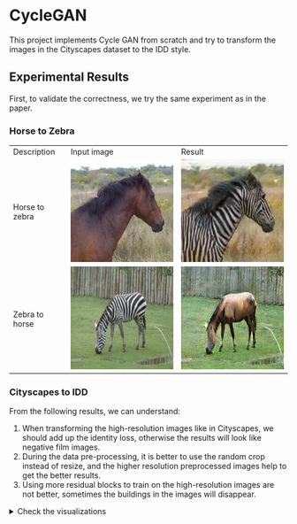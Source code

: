# CycleGAN

This project implements Cycle GAN from scratch and try to transform the images in the Cityscapes dataset to the IDD style.

## Experimental Results

First, to validate the correctness, we try the same experiment as in the paper.

### Horse to Zebra


<table>
  <tr>
    <td>Description</td>
    <td>Input image</td>
    <td>Result</td>
  </tr>
  <tr>
    <td>Horse to zebra</td>
    <td><img src="./results/horse2zebra/horse.png"></td>
    <td><img src="./results/horse2zebra/horse2zebra.png"></td>
  </tr>
  <tr>
    <td>Zebra to horse</td>
    <td><img src="./results/horse2zebra/zebra.png"></td>
    <td><img src="./results/horse2zebra/zebra2horse.png"></td>
  </tr>
</table>

### Cityscapes to IDD

From the following results, we can understand:
1. When transforming the high-resolution images like in Cityscapes, we should add up the identity loss, otherwise the results will look like negative film images.
2. During the data pre-processing, it is better to use the random crop instead of resize, and the higher resolution preprocessed images help to get the better results.
3. Using more residual blocks to train on the high-resolution images are not better, sometimes the buildings in the images will disappear.

<details>

<summary>Check the visualizations</summary>
  
<table>
  <tr>
    <td>Domain</td>
    <td>Input image</td>
    <td>Random crop by 256 w/o identity loss</td>
  </tr>
  <tr>
    <td>Cityscapes to IDD</td>
    <td><img src="./results/German2India/A2B/input.png"></td>
    <td><img src="./results/German2India/A2B/Crop256.png"></td>
  </tr>
  <tr>
    <td>IDD to Cityscapes</td>
    <td><img src="./results/German2India/B2A/original.png"></td>
    <td><img src="./results/German2India/B2A/Crop256.png"></td>
  </tr>
</table>

<table>
  <tr>
    <td>Domain</td>
    <td>Input image</td>
    <td>Random crop by 1024 w/o identity loss</td>
  </tr>
  <tr>
    <td>Cityscapes to IDD</td>
    <td><img src="./results/German2India/A2B/input.png"></td>
    <td><img src="./results/German2India/A2B/Crop1024.png"></td>
  </tr>
  <tr>
    <td>IDD to Cityscapes</td>
    <td><img src="./results/German2India/B2A/original.png"></td>
    <td><img src="./results/German2India/B2A/Crop1024.png"></td>
  </tr>
</table>

<table>
  <tr>
    <td>Domain</td>
    <td>Input image</td>
    <td>Random crop by 256 w/ identity loss</td>
  </tr>
  <tr>
    <td>Cityscapes to IDD</td>
    <td><img src="./results/German2India/A2B/input.png"></td>
    <td><img src="./results/German2India/A2B/withIdentity_Crop256.png"></td>
  </tr>
  <tr>
    <td>IDD to Cityscapes</td>
    <td><img src="./results/German2India/B2A/original.png"></td>
    <td><img src="./results/German2India/B2A/withIdentity_Crop256.png"></td>
  </tr>
</table>

<table>
  <tr>
    <td>Domain</td>
    <td>Input image</td>
    <td>Random crop by 1024 w/ identity loss</td>
  </tr>
  <tr>
    <td>Cityscapes to IDD</td>
    <td><img src="./results/German2India/A2B/input.png"></td>
    <td><img src="./results/German2India/A2B/withIdentity-crop1024.png"></td>
  </tr>
  <tr>
    <td>IDD to Cityscapes</td>
    <td><img src="./results/German2India/B2A/original.png"></td>
    <td><img src="./results/German2India/B2A/withIdentity_Crop1024.png"></td>
  </tr>
</table>

<table>
  <tr>
    <td>Domain</td>
    <td>Input image</td>
    <td>Random crop by 1024 w/ identity loss and use 15 residual blocks</td>
  </tr>
  <tr>
    <td>Cityscapes to IDD</td>
    <td><img src="./results/German2India/A2B/input.png"></td>
    <td><img src="./results/German2India/A2B/ResidualBlock15_withIdentity_Crop1024.png"></td>
  </tr>
  <tr>
    <td>IDD to Cityscapes</td>
    <td><img src="./results/German2India/B2A/original.png"></td>
    <td><img src="./results/German2India/B2A/Residual15_withIdentity_Crop1024.png"></td>
  </tr>
</table>

<table>
  <tr>
    <td>Domain</td>
    <td>Input image</td>
    <td>Reize by 1024 w/ identity loss</td>
  </tr>
  <tr>
    <td>Cityscapes to IDD</td>
    <td><img src="./results/German2India/A2B/input.png"></td>
    <td><img src="./results/German2India/A2B/withIdentity_Resize1024.png"></td>
  </tr>
  <tr>
    <td>IDD to Cityscapes</td>
    <td><img src="./results/German2India/B2A/original.png"></td>
    <td><img src="./results/German2India/B2A/withIdentity_Resize1024.png"></td>
  </tr>
</table>

</details>
